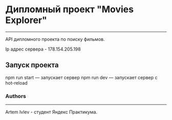 # Дипломный проект "Movies Explorer"
------------

API дипломного проекта по поиску фильмов.

Ip адрес сервера - 178.154.205.198



## Запуск проекта

npm run start — запускает сервер
npm run dev — запускает сервер с hot-reload


###  Authors
------------
Artem Ivlev - студент Яндекс Практикума.
